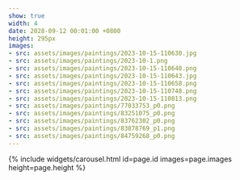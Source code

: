 ```yaml
---
show: true
width: 4
date: 2028-09-12 00:01:00 +0800
height: 295px
images:
- src: assets/images/paintings/2023-10-15-110630.jpg 
- src: assets/images/paintings/2023-10-1.png
- src: assets/images/paintings/2023-10-15-110640.png
- src: assets/images/paintings/2023-10-15-110643.jpg
- src: assets/images/paintings/2023-10-15-110658.png
- src: assets/images/paintings/2023-10-15-110748.png
- src: assets/images/paintings/2023-10-15-110813.png
- src: assets/images/paintings/77033753_p0.png
- src: assets/images/paintings/83251075_p0.png
- src: assets/images/paintings/83762302_p0.png
- src: assets/images/paintings/83878769_p1.png
- src: assets/images/paintings/84759268_p0.png
---
```


{% include widgets/carousel.html id=page.id images=page.images height=page.height %}
